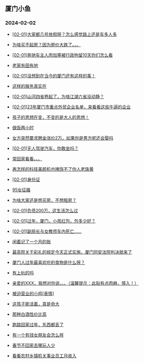 ## 厦门小鱼 
### 2024-02-02

+ [[02-01]大家都几号放假呀？怎么感觉路上还是车多人多](http://bbs.xmfish.com/read-htm-tid-18143036.html)

+ [为啥买不起房？因为房价大跌了。。。](http://bbs.xmfish.com/read-htm-tid-18143068.html)

+ [[02-01]奔驰车主人肉加塞被行政拘留10天你们怎么看](http://bbs.xmfish.com/read-htm-tid-18143049.html)

+ [老家有田有地](http://bbs.xmfish.com/read-htm-tid-18143066.html)

+ [[02-01]没想到在当今的厦门还有这样的事！](http://bbs.xmfish.com/read-htm-tid-18143121.html)

+ [这样的服务真实在](http://bbs.xmfish.com/read-htm-tid-18143075.html)

+ [[02-01]山河四省卷起了，为啥江湖六省没动静？](http://bbs.xmfish.com/read-htm-tid-18143107.html)

+ [[02-01]23年厦门市重点外贸企业名单，来看看这些牛逼的企业](http://bbs.xmfish.com/read-htm-tid-18143155.html)

+ [孩子的思想在变，不变的是大人的思想！](http://bbs.xmfish.com/read-htm-tid-18142978.html)

+ [做饭两小时](http://bbs.xmfish.com/read-htm-tid-18143128.html)

+ [女方突然要求聘金涨价2万，如果你是男方呢还会娶吗](http://bbs.xmfish.com/read-htm-tid-18143080.html)

+ [[02-01]无人驾驶汽车，你敢坐吗？](http://bbs.xmfish.com/read-htm-tid-18143070.html)

+ [常回家看看。。。](http://bbs.xmfish.com/read-htm-tid-18143169.html)

+ [再怎样的科技美颜机也掩饰不了你人老珠黄](http://bbs.xmfish.com/read-htm-tid-18143198.html)

+ [[02-01]身份证](http://bbs.xmfish.com/read-htm-tid-18143059.html)

+ [95女征婚](http://bbs.xmfish.com/read-htm-tid-18143099.html)

+ [为啥大家还是想买房，不想租房？](http://bbs.xmfish.com/read-htm-tid-18143269.html)

+ [[02-01]负债200万，这生活怎么过](http://bbs.xmfish.com/read-htm-tid-18143292.html)

+ [[02-01]过年，厦门，小孩红包，包多少好？](http://bbs.xmfish.com/read-htm-tid-18143165.html)

+ [[02-01]副局长与女教师车内死亡……](http://bbs.xmfish.com/read-htm-tid-18143227.html)

+ [闲着记了一个月的账](http://bbs.xmfish.com/read-htm-tid-18143247.html)

+ [最高院关于彩礼的规定今天正式实施，厦门同安法院判决就来了](http://bbs.xmfish.com/read-htm-tid-18143313.html)

+ [厦门人过年最喜欢吃的食物是什么呀？](http://bbs.xmfish.com/read-htm-tid-18143239.html)

+ [有上杭的吗](http://bbs.xmfish.com/read-htm-tid-18143211.html)

+ [亲爱的XXX，我想对你说。。。（温馨提示：此贴有点肉麻，慎入！）](http://bbs.xmfish.com/read-htm-tid-18143381.html)

+ [被迫营业的小鸡[表情]](http://bbs.xmfish.com/read-htm-tid-18143190.html)

+ [这孩子能活着，真是命大](http://bbs.xmfish.com/read-htm-tid-18143380.html)

+ [那种白酒性价比高](http://bbs.xmfish.com/read-htm-tid-18143393.html)

+ [跑路回家过年，东西都丢了](http://bbs.xmfish.com/read-htm-tid-18143500.html)

+ [有一个有钱女朋友会怎么样](http://bbs.xmfish.com/read-htm-tid-18143352.html)

+ [春节不回家去哪玩人少](http://bbs.xmfish.com/read-htm-tid-18143289.html)

+ [看看农村乡镇机关事业员工月收入](http://bbs.xmfish.com/read-htm-tid-18143472.html)

